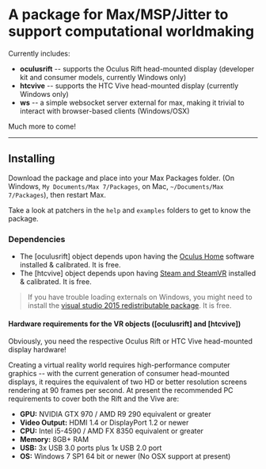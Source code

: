 
# A package for Max/MSP/Jitter to support computational worldmaking

Currently includes:

- **oculusrift** -- supports the Oculus Rift head-mounted display (developer kit and consumer models, currently Windows only)
- **htcvive** -- supports the HTC Vive head-mounted display (currently Windows only)
- **ws** -- a simple websocket server external for max, making it trivial to interact with browser-based clients (Windows/OSX)

Much more to come!

---------------

## Installing

Download the package and place into your Max Packages folder. (On Windows, ```My Documents/Max 7/Packages```, on Mac, ```~/Documents/Max 7/Packages```), then restart Max.

Take a look at patchers in the ```help``` and ```examples``` folders to get to know the package.

### Dependencies

- The [oculusrift] object depends upon having the [Oculus Home](http://www.oculus.com/en-us/setup/) software installed & calibrated. It is free.
- The [htcvive] object depends upon having [Steam and SteamVR](http://store.steampowered.com/steamvr) installed & calibrated. It is free.

> If you have trouble loading externals on Windows, you might need to install the [visual studio 2015 redistributable package](https://www.microsoft.com/en-us/download/details.aspx?id=48145). It is free.

#### Hardware requirements for the VR objects ([oculusrift] and [htcvive])

Obviously, you need the respective Oculus Rift or HTC Vive head-mounted display hardware!

Creating a virtual reality world requires high-performance computer graphics -- with the current generation of consumer head-mounted displays, it requires the equivalent of two HD or better resolution screens rendering at 90 frames per second. At present the recommended PC requirements to cover both the Rift and the Vive are:

- **GPU:** NVIDIA GTX 970 / AMD R9 290 equivalent or greater
- **Video Output:** HDMI 1.4 or DisplayPort 1.2 or newer
- **CPU:** Intel i5-4590 / AMD FX 8350 equivalent or greater
- **Memory:** 8GB+ RAM
- **USB:** 3x USB 3.0 ports plus 1x USB 2.0 port
- **OS:** Windows 7 SP1 64 bit or newer (No OSX support at present)
